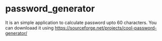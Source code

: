 # password_generator
It is an simple application to calculate password upto 60 characters.
You can downloaad it using https://sourceforge.net/projects/cool-password-generator/

